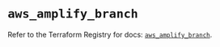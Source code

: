 # `aws_amplify_branch`

Refer to the Terraform Registry for docs: [`aws_amplify_branch`](https://registry.terraform.io/providers/hashicorp/aws/5.62.0/docs/resources/amplify_branch).
